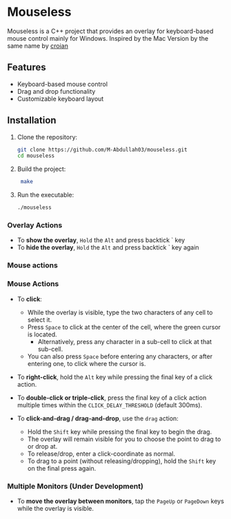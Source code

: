 # Mouseless

Mouseless is a C++ project that provides an overlay for keyboard-based mouse control mainly for Windows. Inspired by the Mac Version by the same name by [croian](https://github.com/croian)

## Features

- Keyboard-based mouse control
- Drag and drop functionality
- Customizable keyboard layout

## Installation

1. Clone the repository:
   ```sh
   git clone https://github.com/M-Abdullah03/mouseless.git
   cd mouseless
   ```
2. Build the project:
   ```sh 
    make
    ```
3. Run the executable:
    ```sh
    ./mouseless
    ```

### Overlay Actions

- To **show the overlay**, `Hold` the `Alt` and press backtick ` key
- To **hide the overlay**, `Hold` the `Alt` and press backtick ` key again

### Mouse actions
### Mouse Actions

- To **click**:
  - While the overlay is visible, type the two characters of any cell to select it.
  - Press `Space` to click at the center of the cell, where the green cursor is located.
    - Alternatively, press any character in a sub-cell to click at that sub-cell.
  - You can also press `Space` before entering any characters, or after entering one, to click where the cursor is.

- To **right-click**, hold the `Alt` key while pressing the final key of a click action.

- To **double-click or triple-click**, press the final key of a click action multiple times within the `CLICK_DELAY_THRESHOLD` (default 300ms).

- To **click-and-drag / drag-and-drop**, use the `drag` action:
  - Hold the `Shift` key while pressing the final key to begin the drag.
  - The overlay will remain visible for you to choose the point to drag to or drop at.
  - To release/drop, enter a click-coordinate as normal.
  - To drag to a point (without releasing/dropping), hold the `Shift` key on the final press again.

### Multiple Monitors (Under Development)
 
- To **move the overlay between monitors**, tap the `PageUp` or `PageDown` keys while the overlay is visible.
